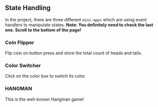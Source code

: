 ## State Handling

In the project, there are three different `mini-apps` which are using event handlers to manipulate states.
**Note: You definitely need to check the last one. Scroll to the bottom of the page!**

### Coin Flipper
Flip coin on button press and store the total count of heads and tails.

### Color Switcher
Click on the color box to switch its color.

### HANGMAN
This is the well-known Hangman game!